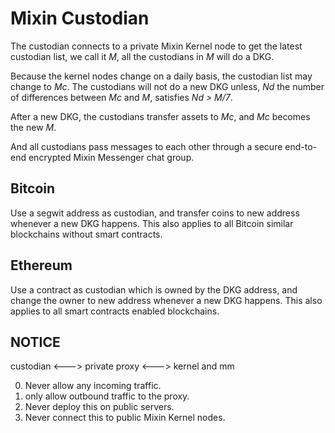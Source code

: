 # Mixin Custodian

The custodian connects to a private Mixin Kernel node to get the latest custodian list, we call it _M_, all the custodians in _M_ will do a DKG.

Because the kernel nodes change on a daily basis, the custodian list may change to _Mc_. The custodians will not do a new DKG unless, _Nd_ the number of differences between _Mc_ and _M_, satisfies _Nd > M/7_.

After a new DKG, the custodians transfer assets to _Mc_, and _Mc_ becomes the new _M_.

And all custodians pass messages to each other through a secure end-to-end encrypted Mixin Messenger chat group.

## Bitcoin

Use a segwit address as custodian, and transfer coins to new address whenever a new DKG happens. This also applies to all Bitcoin similar blockchains without smart contracts.

## Ethereum

Use a contract as custodian which is owned by the DKG address, and change the owner to new address whenever a new DKG happens. This also applies to all smart contracts enabled blockchains.

## NOTICE

custodian <---> private proxy <---> kernel and mm

0. Never allow any incoming traffic.
1. only allow outbound traffic to the proxy.
2. Never deploy this on public servers.
3. Never connect this to public Mixin Kernel nodes.
